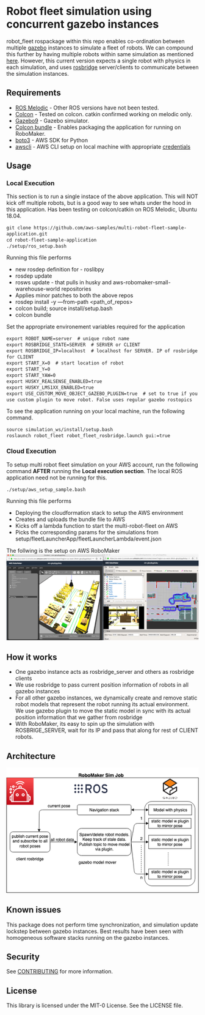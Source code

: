 # Robot fleet simulation using concurrent gazebo instances

robot_fleet rospackage within this repo enables co-ordination between multiple [gazebo](http://gazebosim.org/tutorials?tut=ros_overview) instances to simulate a fleet of robots. We can compound this further by having multiple robots within same simulation as mentioned [here](https://answers.ros.org/question/41433/multiple-robots-simulation-and-navigation/). However, this current version expects a single robot with physics in each simulation, and uses [rosbridge](http://wiki.ros.org/rosbridge_suite) server/clients to communicate between the simulation instances.

## Requirements
* [ROS Melodic](http://wiki.ros.org/melodic) - Other ROS versions have not been tested.
* [Colcon](https://colcon.readthedocs.io) - Tested on colcon. catkin confirmed working on melodic only.
* [Gazebo9](http://gazebosim.org/blog/gazebo9) - Gazebo simulator.
* [Colcon bundle](https://github.com/colcon/colcon-bundle) - Enables packaging the application for running on RoboMaker.
* [boto3](https://docs.aws.amazon.com/cli/latest/userguide/cli-chap-install.html) - AWS SDK for Python
* [awscli](https://docs.aws.amazon.com/cli/latest/userguide/cli-chap-install.html) - AWS CLI setup on local machine with appropriate [credentials](https://docs.aws.amazon.com/cli/latest/userguide/cli-chap-configure.html)

## Usage

### Local Execution
This section is to run a single instace of the above application. This will NOT kick off multiple robots, but is a good way to see whats under the hood in this application. Has been testing on colcon/catkin on ROS Melodic, Ubuntu 18.04.
```
git clone https://github.com/aws-samples/multi-robot-fleet-sample-application.git
cd robot-fleet-sample-application
./setup/ros_setup.bash
```

Running this file performs
   * new rosdep definition for - roslibpy
   * rosdep update
   * rosws update - that pulls in husky and aws-robomaker-small-warehouse-world repositories
   * Applies minor patches to both the above repos
   * rosdep install -y —from-path <path_of_repos>
   * colcon build; source install/setup.bash
   * colcon bundle

Set the appropriate environement variables required for the application
```
export ROBOT_NAME=server  # unique robot name
export ROSBRIDGE_STATE=SERVER  # SERVER or CLIENT
export ROSBRIDGE_IP=localhost  # localhost for SERVER. IP of rosbridge for CLIENT
export START_X=0  # start location of robot
export START_Y=0
export START_YAW=0
export HUSKY_REALSENSE_ENABLED=true
export HUSKY_LMS1XX_ENABLED=true
export USE_CUSTOM_MOVE_OBJECT_GAZEBO_PLUGIN=true  # set to true if you use custom plugin to move robot. False uses regular gazebo rostopics
```

To see the application running on your local machine, run the following command.
```
source simulation_ws/install/setup.bash
roslaunch robot_fleet robot_fleet_rosbridge.launch gui:=true
```

### Cloud Execution
To setup multi robot fleet simulation on your AWS account, run the following command **AFTER** running the **Local execution section**. The local ROS application need not be running for this.
```
./setup/aws_setup_sample.bash
```

Running this file performs

   * Deploying the cloudformation stack to setup the AWS environment
   * Creates and uploads the bundle file to AWS
   * Kicks off a lambda function to start the multi-robot-fleet on AWS
   * Picks the corresponding params for the simulations from setup/fleetLauncherApp/fleetLauncherLambda/event.json

The follwing is the setup on AWS RoboMaker
![fleet_in_robomaker](readmeimages/fleet_robomaker.png)


## How it works

* One gazebo instance acts as rosbridge_server and others as rosbridge clients
* We use rosbridge to pass current position information of robots in all gazebo instances
* For all other gazebo instances, we dynamically create and remove static robot models that represent the robot running its actual environment. We use gazebo plugin to move the static model in sync with its actual position information that we gather from rosbridge
* With RoboMaker, its easy to spin up the simulation with ROSBRIGE_SERVER, wait for its IP and pass that along for rest of CLIENT robots.


## Architecture

![multibot_image](readmeimages/multibot.png)


## Known issues

This package does not perform time synchronization, and simulation update lockstep between gazebo instances. Best results have been seen with homogeneous software stacks running on the gazebo instances.

## Security

See [CONTRIBUTING](CONTRIBUTING.md#security-issue-notifications) for more information.

## License

This library is licensed under the MIT-0 License. See the LICENSE file.

